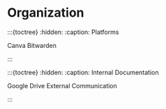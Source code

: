 # Organization

:::{toctree}
:hidden:
:caption: Platforms

Canva <canva>
Bitwarden <bitwarden>

:::

:::{toctree}
:hidden:
:caption: Internal Documentation


Google Drive <internal-documentation>
External Communication <external-communication>

:::

